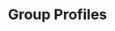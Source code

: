 ---
title: Group Profiles
excerpt: ''
deprecated: false
hidden: false
metadata:
  title: ''
  description: ''
  robots: index
next:
  description: ''
---